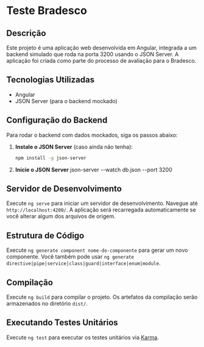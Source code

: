 
# Teste Bradesco

## Descrição
Este projeto é uma aplicação web desenvolvida em Angular, integrada a um backend simulado que roda na porta 3200 usando o JSON Server. A aplicação foi criada como parte do processo de avaliação para o Bradesco.

## Tecnologias Utilizadas
- Angular
- JSON Server (para o backend mockado)

## Configuração do Backend
Para rodar o backend com dados mockados, siga os passos abaixo:

1. **Instale o JSON Server** (caso ainda não tenha):
   ```bash
   npm install -g json-server
2. **Inicie o JSON Server** 
   json-server --watch db.json --port 3200
   
## Servidor de Desenvolvimento

Execute `ng serve` para iniciar um servidor de desenvolvimento. Navegue até `http://localhost:4200/`. A aplicação será recarregada automaticamente se você alterar algum dos arquivos de origem.

## Estrutura de Código

Execute `ng generate component nome-do-componente` para gerar um novo componente. Você também pode usar `ng generate directive|pipe|service|class|guard|interface|enum|module`.

## Compilação

Execute `ng build` para compilar o projeto. Os artefatos da compilação serão armazenados no diretório `dist/`.

## Executando Testes Unitários

Execute `ng test` para executar os testes unitários via [Karma](https://karma-runner.github.io).


